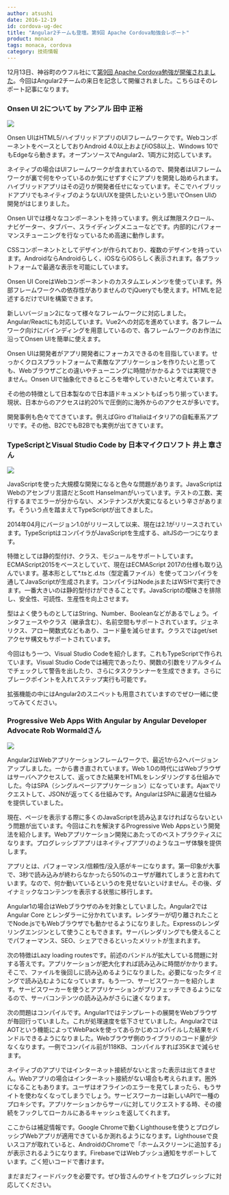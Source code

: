 ```yaml
---
author: atsushi
date: 2016-12-19
id: cordova-ug-dec
title: "Angular2チームも登壇。第9回 Apache Cordova勉強会レポート"
product: monaca
tags: monaca, cordova
category: 技術情報
---
```


12月13日、神谷町のウフル社にて[第9回 Apache Cordova勉強が開催されました](https://cordova.connpass.com/event/45511/)。今回はAngular2チームの来日を記念して開催されました。こちらはそのレポート記事になります。

### Onsen UI 2について by アシアル 田中 正裕

![](/blog/content/images/2016/Dec/cordova-ug-2.JPG)

Onsen UIはHTML5/ハイブリッドアプリのUIフレームワークです。WebコンポーネントをベースとしておりAndroid 4.0以上およびiOS8以上、Windows 10でもEdgeなら動きます。オープンソースでAngular2、1両方に対応しています。

ネイティブの場合はUIフレームワークが含まれているので、開発者はUIフレームワークが裏で何をやっているのか気にせずすぐにアプリを開発し始められます。ハイブリッドアプリはその辺りが開発者任せになっています。そこでハイブリッドアプリでもネイティブのようなUI/UXを提供したいという思いでOnsen UIの開発がはじまりました。

Onsen UIでは様々なコンポーネントを持っています。例えば無限スクロール、ナビゲーター、タブバー、スライディングメニューなどです。内部的にパフォーマンスチューニングを行なっているため高速に動作します。

CSSコンポーネントとしてデザインが作られており、複数のデザインを持っています。AndroidならAndroidらしく、iOSならiOSらしく表示されます。各プラットフォームで最適な表示を可能にしています。

Onsen UI CoreはWebコンポーネントのカスタムエレメンツを使っています。外部フレームワークへの依存性がありませんのでjQueryでも使えます。HTMLを記述するだけでUIを構築できます。

新しいバージョン2になって様々なフレームワークに対応しました。Angular/Reactにも対応しています。Vue2への対応を進めています。各フレームワーク向けにバインディングを用意しているので、各フレームワークのお作法に沿ってOnsen UIを簡単に使えます。

Onsen UIは開発者がアプリ開発者にフォーカスできるのを目指しています。せっかくクロスプラットフォームで素敵なアプリケーションを作りたいと思っても、Webブラウザごとの違いやチューニングに時間がかかるようでは実現できません。Onsen UIで抽象化できるところを増やしていきたいと考えています。

その他の特徴として日本製なので日本語ドキュメントもばっちり揃っています。現状、日本からのアクセスは約20%で圧倒的に海外からのアクセスが多いです。

開発事例も色々でてきています。例えばGiro d'Italiaはイタリアの自転車系アプリです。その他、B2CでもB2Bでも実例が出てきています。

### TypeScriptとVisual Studio Code by 日本マイクロソフト 井上 章さん

![](/blog/content/images/2016/Dec/cordova-ug-1.JPG)

JavaScriptを使った大規模な開発になると色々な問題があります。JavaScriptはWebのアセンブリ言語だとScott Hanselmanがいっています。テストの工数、実行するまでエラーが分からない、メンテナンスが大変になるという辛さがあります。そういう点を踏まえてTypeScriptが出てきました。

2014年04月にバージョン1.0がリリースして以来、現在は2.1がリリースされています。TypeScriptはコンパイラがJavaScriptを生成する、altJSの一つになります。

特徴としては静的型付け、クラス、モジュールをサポートしています。ECMAScript2015をベースとしていて、現在はECMAScript 2017の仕様も取り込んでいます。基本形として*.tsと.d.ts（型定義ファイル）を使ってコンパイラを通してJavaScriptが生成されます。コンパイラはNode.jsまたはWSHで実行できます。一番大きいのは静的型付けができることです。JavaScriptの曖昧さを排除し、安全性、可読性、生産性を向上させます。

型はよく使うものとしてはString、Number、Booleanなどがあるでしょう。インタフェースやクラス（継承含む）、名前空間もサポートされています。ジェネリクス、アロー関数式などもあり、コード量を減らせます。クラスではget/setアクセサ構文もサポートされています。

今回はもう一つ、Visual Studio Codeを紹介します。これもTypeScriptで作られています。Visual Studio Codeでは補完であったり、関数の引数をリアルタイムでチェックして警告を出したり、さらにタスクランナーを生成できます。さらにブレークポイントを入れてステップ実行も可能です。

拡張機能の中にはAngular2のスニペットも用意されていますのでぜひ一緒に使ってみてください。

### Progressive Web Apps With Angular by Angular Developer Advocate Rob Wormaldさん

![](/blog/content/images/2016/Dec/cordova-ug-3.JPG)

Angular2はWebアプリケーションフレームワークで、最近1から2へバージョンアップしました。一から書き直されています。Web 1.0の時代にはWebブラウザはサーバへアクセスして、返ってきた結果をHTMLをレンダリングする仕組みでした。今はSPA（シングルページアプリケーション）になっています。Ajaxでリクエストして、JSONが返ってくる仕組みです。AngularはSPAに最適な仕組みを提供していました。

現在、ページを表示する際に多くのJavaScriptを読み込まなければならないという問題が出ています。今回はこれを解決するProgressive Web Appsという開発法を紹介します。Webアプリケーション開発にあたってのベストプラクティスになります。プログレッシブアプリはネイティブアプリのようなユーザ体験を提供します。

アプリとは、パフォーマンス/信頼性/没入感がキーになります。第一印象が大事で、3秒で読み込みが終わらなかったら50%のユーザが離れてしまうと言われています。なので、何か動いているというのを見せないといけません。その後、ダイナミックなコンテンツを表示する状態に移行します。

Angular1の場合はWebブラウザのみを対象としていました。Angular2ではAngular Core とレンダラーに分かれています。レンダラーが切り離されたことでNode.jsでもWebブラウザでも動かせるようになりました。Expressのレンダリングエンジンとして使うこともできます。サーバレンダリングでも使えることでパフォーマンス、SEO、シェアできるといったメリットが生まれます。

次の特徴はLazy loading routesです。前述のバンドルが拡大している問題に対する答えです。アプリケーションが肥大化すれば読み込みに時間がかかります。そこで、ファイルを後回しに読み込めるようになりました。必要になったタイミングで読み込むようになっています。もう一つ、サービスワーカーを紹介します。サービスワーカーを使うとアプリケーションがプリフェッチできるようになるので、サーバコンテンツの読み込みがさらに速くなります。

次の問題はコンパイルです。Angular1ではテンプレートの展開をWebブラウザが毎回行っていました。これが処理速度を低下させていました。Angular2ではAOTという機能によってWebPackを使ってあらかじめコンパイルした結果をバンドルできるようになりました。Webブラウザ側のライブラリのコード量が少なくなります。一例でコンパイル前が118KB、コンパイルすれば35Kまで減らせます。

ネイティブのアプリではインターネット接続がないと言った表示は出てきません。Webアプリの場合はインターネット接続がない場合も考えられます。圏外になることもあります。ユーザはオフラインのエラーを見てしまったら、もうサイトを使わなくなってしまうでしょう。サービスワーカーは新しいAPIで一種のプロキシです。アプリケーションからサーバに対してリクエストする時、その接続をフックしてローカルにあるキャッシュを返してくれます。

ここからは補足情報です。Google Chromeで動くLighthouseを使うとプログレッシブWebアプリが適用できているか測れるようになります。Lighthouseで良いスコアが取れていると、AndroidのChromeで「ホームスクリーンに追加する」が表示されるようになります。FirebaseではWebプッシュ通知をサポートしています。ごく短いコードで書けます。

まだまだフィードバックを必要です。ぜひ皆さんのサイトをプログレッシブに対応してください。
